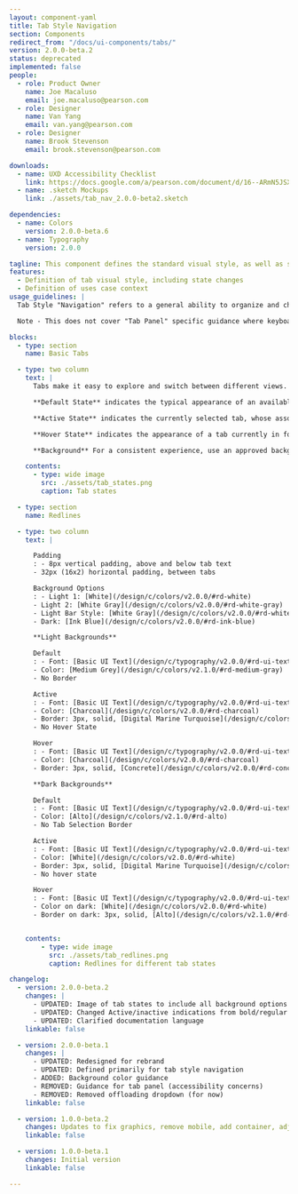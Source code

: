 ```yaml
---
layout: component-yaml
title: Tab Style Navigation
section: Components
redirect_from: "/docs/ui-components/tabs/"
version: 2.0.0-beta.2
status: deprecated
implemented: false
people:
  - role: Product Owner
    name: Joe Macaluso
    email: joe.macaluso@pearson.com
  - role: Designer
    name: Van Yang
    email: van.yang@pearson.com
  - role: Designer
    name: Brook Stevenson
    email: brook.stevenson@pearson.com

downloads:
  - name: UXD Accessibility Checklist
    link: https://docs.google.com/a/pearson.com/document/d/16--ARmN5JSXsDR20y-LnUo7wkLcZvIL0jq7DJZTR8wI/edit?usp=sharing
  - name: .sketch Mockups
    link: ./assets/tab_nav_2.0.0-beta2.sketch

dependencies:
  - name: Colors
    version: 2.0.0-beta.6
  - name: Typography
    version: 2.0.0

tagline: This component defines the standard visual style, as well as some basic behavior for tab style navigation.
features:
  - Definition of tab visual style, including state changes
  - Definition of uses case context
usage_guidelines: |
  Tab Style "Navigation" refers to a general ability to organize and choose the primary content to display. This is purposefully broad to include linking to a separate page or staying on the same page.

  Note - This does not cover "Tab Panel" specific guidance where keyboard arrows can be used to switch tabs on a single page.

blocks:
  - type: section
    name: Basic Tabs

  - type: two column
    text: |
      Tabs make it easy to explore and switch between different views. Tabs enable content organization at a high level, such as switching between views, data sets, or functional aspects of an app. Present tabs as a single row above their associated content. Tab labels should succinctly describe the content within.

      **Default State** indicates the typical appearance of an available, but not selected tab.

      **Active State** indicates the currently selected tab, whose associated content is currently being displayed.

      **Hover State** indicates the appearance of a tab currently in focus.

      **Background** For a consistent experience, use an approved background color combination. Always choose based on your specific needs, but single color backgrounds tend to be best for navigating __inline contents__ where as Bar Style may be best for navigating __page level contents__. Maintain the aesthetics of clarity with generous padding, especially if using a single color background.

    contents:
      - type: wide image
        src: ./assets/tab_states.png
        caption: Tab states

  - type: section
    name: Redlines

  - type: two column
    text: |

      Padding
      : - 8px vertical padding, above and below tab text
      - 32px (16x2) horizontal padding, between tabs

      Background Options
      : - Light 1: [White](/design/c/colors/v2.0.0/#rd-white)
      - Light 2: [White Gray](/design/c/colors/v2.0.0/#rd-white-gray)
      - Light Bar Style: [White Gray](/design/c/colors/v2.0.0/#rd-white-gray) + [Moonlight Border](/design/c/colors/v2.0.0/#rd-moonlight) (1px solid, 100% page width)
      - Dark: [Ink Blue](/design/c/colors/v2.0.0/#rd-ink-blue)

      **Light Backgrounds**

      Default
      : - Font: [Basic UI Text](/design/c/typography/v2.0.0/#rd-ui-text-basic)
      - Color: [Medium Grey](/design/c/colors/v2.1.0/#rd-medium-gray)
      - No Border

      Active
      : - Font: [Basic UI Text](/design/c/typography/v2.0.0/#rd-ui-text-basic)
      - Color: [Charcoal](/design/c/colors/v2.0.0/#rd-charcoal)
      - Border: 3px, solid, [Digital Marine Turquoise](/design/c/colors/v2.0.0/#rd-digital-marine-turquoise)
      - No Hover State

      Hover
      : - Font: [Basic UI Text](/design/c/typography/v2.0.0/#rd-ui-text-basic)
      - Color: [Charcoal](/design/c/colors/v2.0.0/#rd-charcoal)
      - Border: 3px, solid, [Concrete](/design/c/colors/v2.0.0/#rd-concrete)

      **Dark Backgrounds**

      Default
      : - Font: [Basic UI Text](/design/c/typography/v2.0.0/#rd-ui-text-basic)
      - Color: [Alto](/design/c/colors/v2.1.0/#rd-alto)
      - No Tab Selection Border

      Active
      : - Font: [Basic UI Text](/design/c/typography/v2.0.0/#rd-ui-text-basic)
      - Color: [White](/design/c/colors/v2.0.0/#rd-white)
      - Border: 3px, solid, [Digital Marine Turquoise](/design/c/colors/v2.0.0/#rd-digital-marine-turquoise)      
      - No hover state

      Hover
      : - Font: [Basic UI Text](/design/c/typography/v2.0.0/#rd-ui-text-basic)
      - Color on dark: [White](/design/c/colors/v2.0.0/#rd-white)
      - Border on dark: 3px, solid, [Alto](/design/c/colors/v2.1.0/#rd-alto)


    contents:
        - type: wide image
          src: ./assets/tab_redlines.png
          caption: Redlines for different tab states

changelog:
  - version: 2.0.0-beta.2
    changes: |      
      - UPDATED: Image of tab states to include all background options
      - UPDATED: Changed Active/inactive indications from bold/regular font weights to two shades of color.
      - UPDATED: Clarified documentation language
    linkable: false

  - version: 2.0.0-beta.1
    changes: |
      - UPDATED: Redesigned for rebrand
      - UPDATED: Defined primarily for tab style navigation
      - ADDED: Background color guidance
      - REMOVED: Guidance for tab panel (accessibility concerns)
      - REMOVED: Removed offloading dropdown (for now)
    linkable: false

  - version: 1.0.0-beta.2
    changes: Updates to fix graphics, remove mobile, add container, adjust redlines, and shuffle.
    linkable: false

  - version: 1.0.0-beta.1
    changes: Initial version
    linkable: false

---
```

